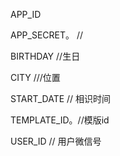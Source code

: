 APP_ID

APP_SECRET。 //

BIRTHDAY  //生日

CITY   ///位置

START_DATE  // 相识时间

TEMPLATE_ID。//模版id

USER_ID  // 用户微信号
